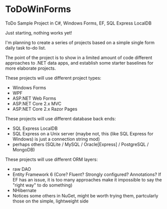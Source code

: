 # ToDoWinForms
ToDo Sample Project in C#, Windows Forms, EF, SQL Express LocalDB

Just starting, nothing works yet!

I'm planning to create a series of projects based on a simple single form daily task to-do list.

The point of the project is to show in a limited amount of code different approaches to .NET data apps, and establish some starter baselines for more elaborate projects.

These projects will use different project types:
- Windows Forms
- WPF
- ASP.NET Web Forms
- ASP.NET Core 2.x MVC
- ASP.NET Core 2.x Razor Pages

These projects will use different database back ends:
- SQL Express LocalDB
- SQL Express on a Unix server (maybe not, this (like SQL Express for Windows) is just a connection string mod)
- perhaps others (SQLite / MySQL / Oracle[Express] / PostgreSQL / MongoDB)

These projects will use different ORM layers:
- raw DAO
- Entity Framework 6 (Core? Fluent? Strongly configured? Annotations?  If EF has an issue, it is too many approaches make it impossible to say the "right way" to do something)
- NHibernate
- Notices some others in NuGet, might be worth trying them, partcularly those on the simple, lightweight side
